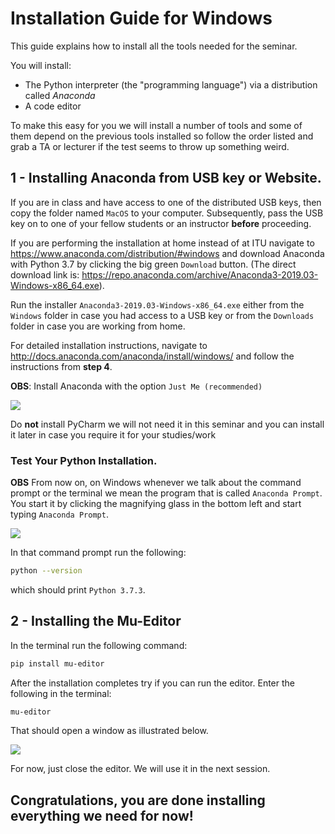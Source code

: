 <!--
---
jupyter:
  jupytext:
    text_representation:
      extension: .md
      format_name: markdown
      format_version: '1.1'
      jupytext_version: 1.1.7
  kernelspec:
    display_name: Python 3
    language: python
    name: python3
---
-->

# Installation Guide for Windows

This guide explains how to install all the tools needed for the seminar.

You will install:

  * The Python interpreter (the "programming language") via a distribution called _Anaconda_
  * A code editor

To make this easy for you we will install a number of tools and some of them depend on the previous tools installed so follow the order listed and grab a TA or lecturer if the test seems to throw up something weird.

<!-- #region -->
## 1 - Installing Anaconda from USB key or Website.

If you are in class and have access to one of the distributed USB keys, then copy the folder named `MacOS` to your computer. Subsequently, pass the USB key on to one of your fellow students or an instructor **before** proceeding.

If you are performing the installation at home instead of at ITU navigate to https://www.anaconda.com/distribution/#windows and download Anaconda with Python 3.7 by clicking the big green `Download` button. (The direct download link is: https://repo.anaconda.com/archive/Anaconda3-2019.03-Windows-x86_64.exe).

Run the installer `Anaconda3-2019.03-Windows-x86_64.exe` either from the `Windows` folder in case you had access to a USB key or from the `Downloads` folder in case you are working from home.

For detailed installation instructions, navigate to http://docs.anaconda.com/anaconda/install/windows/ and follow the instructions from **step 4**.

**OBS**: Install Anaconda with the option `Just Me (recommended)`

![](images/win_install1.png)

Do **not** install PyCharm we will not need it in this seminar and you can install it later in case you require it for your studies/work


### Test Your Python Installation.

**OBS** From now on, on Windows whenever we talk about the command prompt or the terminal we mean the program that is called `Anaconda Prompt`. You start it by clicking the magnifying glass in the bottom left and start typing `Anaconda Prompt`.

![](images/win_conda_prompt.png)

In that command prompt run the following:

```bash
python --version
```

which should print `Python 3.7.3`.
<!-- #endregion -->

<!-- #region -->
## 2 - Installing the Mu-Editor


In the terminal run the following command:

```bash
pip install mu-editor
```

After the installation completes try if you can run the editor. Enter the following in the terminal:

```bash
mu-editor
```

That should open a window as illustrated below.

![](images/mu_windows.png)

For now, just close the editor. We will use it in the next session.
<!-- #endregion -->

## Congratulations, you are done installing everything we need for now!
